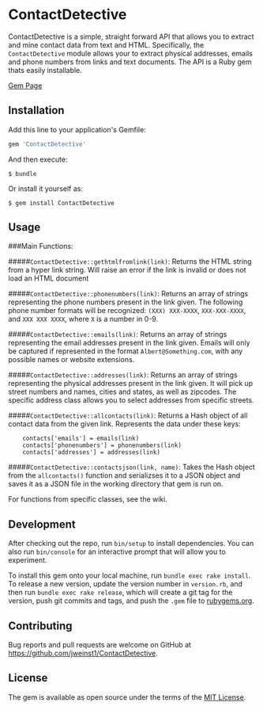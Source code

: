# ContactDetective

ContactDetective is a simple, straight forward API that allows you to extract and mine contact data from text and HTML. Specifically, the `ContactDetective` module allows your to extract physical addresses, emails and phone numbers from links and text documents. The API is a Ruby gem thats easily installable.

[Gem Page](https://rubygems.org/gems/ContactDetective)

## Installation

Add this line to your application's Gemfile:

```ruby
gem 'ContactDetective'
```

And then execute:

    $ bundle

Or install it yourself as:

    $ gem install ContactDetective

## Usage

###Main Functions:

#####`ContactDetective::gethtmlfromlink(link)`:
Returns the HTML string from a hyper link string. Will raise an error if the link is invalid or does not load an HTML document

#####`ContactDetective::phonenumbers(link)`:
Returns an array of strings representing the phone numbers present in the link given. The following phone number formats will be recognized: `(XXX) XXX-XXXX`, `XXX-XXX-XXXX`, and `XXX XXX XXXX`, where `X` is a number in 0-9.

#####`ContactDetective::emails(link)`:
Returns an array of strings representing the email addresses present in the link given. Emails will only be captured if represented in the format `Albert@Something.com`, with any possible names or website extensions.

#####`ContactDetective::addresses(link)`:
Returns an array of strings representing the physical addresses present in the link given. It will pick up street numbers and names, cities and states, as well as zipcodes. The specific address class allows you to select addresses from specific streets.

#####`ContactDetective::allcontacts(link)`:
Returns a Hash object of all contact data from the given link. Represents the data under these keys:
```
    contacts['emails'] = emails(link)
    contacts['phonenumbers'] = phonenumbers(link)
    contacts['addresses'] = addresses(link)
```

#####`ContactDetective::contactsjson(link, name)`:
Takes the Hash object from the `allcontacts()` function and serializses it to a JSON object and saves it as a JSON file in the working directory that gem is run on.

For functions from specific classes, see the wiki.

## Development

After checking out the repo, run `bin/setup` to install dependencies. You can also run `bin/console` for an interactive prompt that will allow you to experiment.

To install this gem onto your local machine, run `bundle exec rake install`. To release a new version, update the version number in `version.rb`, and then run `bundle exec rake release`, which will create a git tag for the version, push git commits and tags, and push the `.gem` file to [rubygems.org](https://rubygems.org).

## Contributing

Bug reports and pull requests are welcome on GitHub at https://github.com/jweinst1/ContactDetective.


## License

The gem is available as open source under the terms of the [MIT License](http://opensource.org/licenses/MIT).

